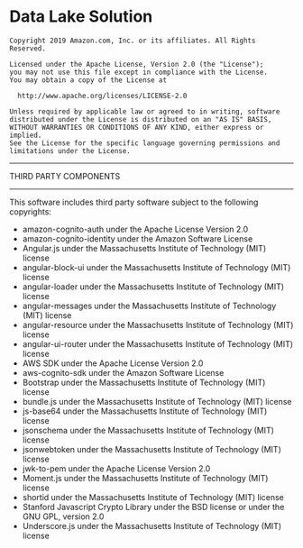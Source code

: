 
Data Lake Solution
==================

    Copyright 2019 Amazon.com, Inc. or its affiliates. All Rights Reserved.
    
    Licensed under the Apache License, Version 2.0 (the "License");
    you may not use this file except in compliance with the License.
    You may obtain a copy of the License at
    
      http://www.apache.org/licenses/LICENSE-2.0
    
    Unless required by applicable law or agreed to in writing, software
    distributed under the License is distributed on an "AS IS" BASIS,
    WITHOUT WARRANTIES OR CONDITIONS OF ANY KIND, either express or implied.
    See the License for the specific language governing permissions and
    limitations under the License.


**********************
THIRD PARTY COMPONENTS
**********************

This software includes third party software subject to the following copyrights:

* amazon-cognito-auth under the Apache License Version 2.0
* amazon-cognito-identity under the Amazon Software License
* Angular.js under the Massachusetts Institute of Technology (MIT) license
* angular-block-ui under the Massachusetts Institute of Technology (MIT) license
* angular-loader under the Massachusetts Institute of Technology (MIT) license
* angular-messages under the Massachusetts Institute of Technology (MIT) license
* angular-resource under the Massachusetts Institute of Technology (MIT) license
* angular-ui-router under the Massachusetts Institute of Technology (MIT) license
* AWS SDK under the Apache License Version 2.0
* aws-cognito-sdk under the Amazon Software License
* Bootstrap under the Massachusetts Institute of Technology (MIT) license
* bundle.js under the Massachusetts Institute of Technology (MIT) license
* js-base64 under the Massachusetts Institute of Technology (MIT) license
* jsonschema under the Massachusetts Institute of Technology (MIT) license
* jsonwebtoken under the Massachusetts Institute of Technology (MIT) license
* jwk-to-pem under the Apache License Version 2.0
* Moment.js under the Massachusetts Institute of Technology (MIT) license
* shortid under the Massachusetts Institute of Technology (MIT) license
* Stanford Javascript Crypto Library under the BSD license or under the GNU GPL, version 2.0
* Underscore.js under the Massachusetts Institute of Technology (MIT) license
